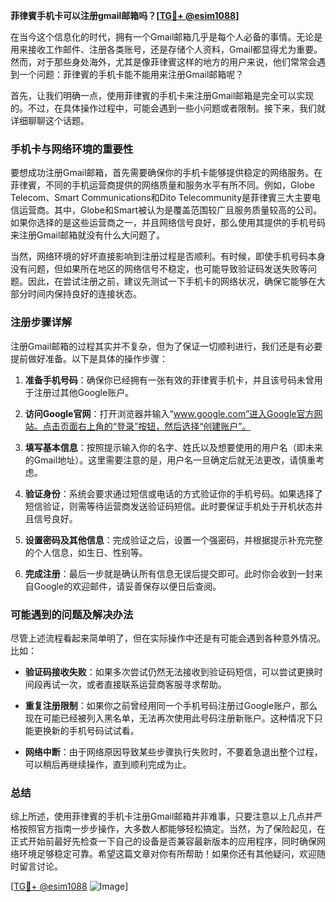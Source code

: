 **菲律賓手机卡可以注册gmail邮箱吗？[[TG💪+ @esim1088](https://t.me/s/esim1088)]**

在当今这个信息化的时代，拥有一个Gmail邮箱几乎是每个人必备的事情。无论是用来接收工作邮件、注册各类账号，还是存储个人资料，Gmail都显得尤为重要。然而，对于那些身处海外，尤其是像菲律賓这样的地方的用户来说，他们常常会遇到一个问题：菲律賓的手机卡能不能用来注册Gmail邮箱呢？

首先，让我们明确一点，使用菲律賓的手机卡来注册Gmail邮箱是完全可以实现的。不过，在具体操作过程中，可能会遇到一些小问题或者限制。接下来，我们就详细聊聊这个话题。

### 手机卡与网络环境的重要性

要想成功注册Gmail邮箱，首先需要确保你的手机卡能够提供稳定的网络服务。在菲律賓，不同的手机运营商提供的网络质量和服务水平有所不同。例如，Globe Telecom、Smart Communications和Dito Telecommunity是菲律賓三大主要电信运营商。其中，Globe和Smart被认为是覆盖范围较广且服务质量较高的公司。如果你选择的是这些运营商之一，并且网络信号良好，那么使用其提供的手机号码来注册Gmail邮箱就没有什么大问题了。

当然，网络环境的好坏直接影响到注册过程是否顺利。有时候，即使手机号码本身没有问题，但如果所在地区的网络信号不稳定，也可能导致验证码发送失败等问题。因此，在尝试注册之前，建议先测试一下手机卡的网络状况，确保它能够在大部分时间内保持良好的连接状态。

### 注册步骤详解

注册Gmail邮箱的过程其实并不复杂，但为了保证一切顺利进行，我们还是有必要提前做好准备。以下是具体的操作步骤：

1. **准备手机号码**：确保你已经拥有一张有效的菲律賓手机卡，并且该号码未曾用于注册过其他Google账户。
   
2. **访问Google官网**：打开浏览器并输入“www.google.com”进入Google官方网站。点击页面右上角的“登录”按钮，然后选择“创建账户”。

3. **填写基本信息**：按照提示输入你的名字、姓氏以及想要使用的用户名（即未来的Gmail地址）。这里需要注意的是，用户名一旦确定后就无法更改，请慎重考虑。

4. **验证身份**：系统会要求通过短信或电话的方式验证你的手机号码。如果选择了短信验证，则需等待运营商发送验证码短信。此时要保证手机处于开机状态并且信号良好。

5. **设置密码及其他信息**：完成验证之后，设置一个强密码，并根据提示补充完整的个人信息，如生日、性别等。

6. **完成注册**：最后一步就是确认所有信息无误后提交即可。此时你会收到一封来自Google的欢迎邮件，请妥善保存以便日后查阅。

### 可能遇到的问题及解决办法

尽管上述流程看起来简单明了，但在实际操作中还是有可能会遇到各种意外情况。比如：

- **验证码接收失败**：如果多次尝试仍然无法接收到验证码短信，可以尝试更换时间段再试一次，或者直接联系运营商客服寻求帮助。
  
- **重复注册限制**：如果你之前曾经用同一个手机号码注册过Google账户，那么现在可能已经被列入黑名单，无法再次使用此号码注册新账户。这种情况下只能更换新的手机号码试试看。

- **网络中断**：由于网络原因导致某些步骤执行失败时，不要着急退出整个过程，可以稍后再继续操作，直到顺利完成为止。

### 总结

综上所述，使用菲律賓的手机卡注册Gmail邮箱并非难事，只要注意以上几点并严格按照官方指南一步步操作，大多数人都能够轻松搞定。当然，为了保险起见，在正式开始前最好先检查一下自己的设备是否兼容最新版本的应用程序，同时确保网络环境足够稳定可靠。希望这篇文章对你有所帮助！如果你还有其他疑问，欢迎随时留言讨论。

[[TG💪+ @esim1088](https://t.me/s/esim1088) ![Image](https://i.postimg.cc/4NQfJmqS/Snipaste-2025-05-13-00-14-12.png)]